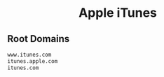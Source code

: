 


<h1 align="center">Apple iTunes</h1>  


## Root Domains


```html
www.itunes.com
itunes.apple.com
itunes.com
```  

<br>
